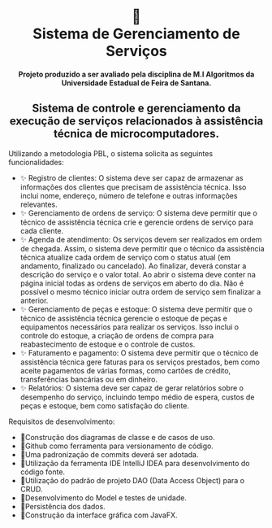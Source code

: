 <h1 align="center">
📄<br>Sistema de Gerenciamento de Serviços
</h1>
<h4 align="center">
Projeto produzido a ser avaliado pela disciplina de M.I Algoritmos da Universidade Estadual de Feira de Santana. 
</h4>
<h2 align="center">
Sistema de controle e gerenciamento da execução de serviços relacionados à assistência técnica de microcomputadores.
</h2>

Utilizando a metodologia PBL, o sistema solicita as seguintes funcionalidades:

- ✨ Registro de clientes: O sistema deve ser capaz de armazenar as informações dos clientes que precisam de assistência técnica. Isso inclui nome, endereço, número de telefone e outras informações relevantes.
- ✨ Gerenciamento de ordens de serviço: O sistema deve permitir que o técnico de assistência técnica crie e gerencie ordens de serviço para cada cliente.
- ✨ Agenda de atendimento: Os serviços devem ser realizados em ordem de chegada. Assim, o sistema deve permitir que o técnico da assistência técnica atualize cada ordem de serviço com o status atual (em andamento, finalizado ou cancelado). Ao finalizar, deverá constar a descrição do serviço e o valor total. Ao abrir o sistema deve conter na página inicial todas as ordens de serviços em aberto do dia. Não é possível o mesmo técnico iniciar outra ordem de serviço sem finalizar a anterior.
- ✨ Gerenciamento de peças e estoque: O sistema deve permitir que o técnico de assistência técnica gerencie o estoque de peças e equipamentos necessários para realizar os serviços. Isso inclui o controle do estoque, a criação de ordens de compra para reabastecimento de estoque e o controle de custos.
- ✨ Faturamento e pagamento: O sistema deve permitir que o técnico de assistência técnica gere faturas para os serviços prestados, bem como aceite pagamentos de várias formas, como cartões de crédito, transferências bancárias ou em dinheiro.
- ✨ Relatórios: O sistema deve ser capaz de gerar relatórios sobre o desempenho do serviço, incluindo tempo médio de espera, custos de peças e estoque, bem como satisfação do cliente.

Requisitos de desenvolvimento:
- 📝Construção dos diagramas de classe e de casos de uso.
- 📝Github como ferramenta para versionamento de código.
- 📝Uma padronização de commits deverá ser adotada.
- 📝Utilização da ferramenta IDE IntelliJ IDEA para desenvolvimento do código fonte.
- 📝Utilização do padrão de projeto DAO (Data Access Object) para o CRUD.
- 📝Desenvolvimento do Model e testes de unidade.
- 📝Persistência dos dados.
- 📝Construção da interface gráfica com JavaFX.



